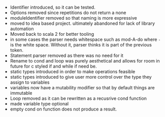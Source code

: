 - Identifier introduced, so it can be tested.
- Options removed since repetitions do not return a none
- moduleIdentifier removed so that naming is more expressive
- moved to idea based project. ultimately abandoned for lack of library automation
- Moved back to scala 2 for better tooling
- in some cases the parser needs whitespace such as mod-A-do where `-` is the white space. Without it, parser thinks it
  is part of the previous token.
- Statement parser removed as there was no need for it
- Rename to cond and loop was purely aesthetical and allows for room in future for c styled if and while if need be.
- static types introduced in order to make operations feasible
- static types introduced to give user more control over the type they assign to variables
- variables now have a mutability modifier so that by default things are immutable
- Loop removed as it can be rewritten as a recusrive cond function
- made variable type optional
- empty cond on function does not produce a result.